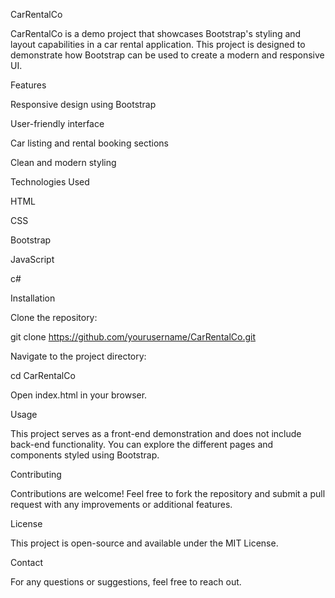 CarRentalCo




CarRentalCo is a demo project that showcases Bootstrap's styling and layout capabilities in a car rental application. This project is designed to demonstrate how Bootstrap can be used to create a modern and responsive UI.

Features

Responsive design using Bootstrap

User-friendly interface

Car listing and rental booking sections

Clean and modern styling

Technologies Used

HTML

CSS

Bootstrap

JavaScript 

c#

Installation

Clone the repository:

git clone https://github.com/yourusername/CarRentalCo.git

Navigate to the project directory:

cd CarRentalCo

Open index.html in your browser.

Usage

This project serves as a front-end demonstration and does not include back-end functionality. You can explore the different pages and components styled using Bootstrap.

Contributing

Contributions are welcome! Feel free to fork the repository and submit a pull request with any improvements or additional features.

License

This project is open-source and available under the MIT License.

Contact

For any questions or suggestions, feel free to reach out.
